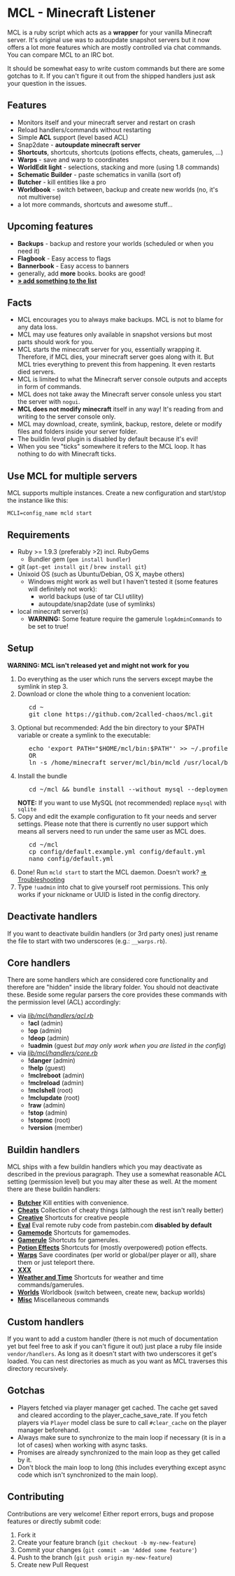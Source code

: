 # MCL - Minecraft Listener

MCL is a ruby script which acts as a **wrapper** for your vanilla Minecraft server. It's original use was to autoupdate snapshot servers but it now offers a lot more features which are mostly controlled via chat commands. You can compare MCL to an IRC bot.

It should be somewhat easy to write custom commands but there are some gotchas to it. If you can't figure it out from
the shipped handlers just ask your question in the issues.



## Features
  * Monitors itself and your minecraft server and restart on crash
  * Reload handlers/commands without restarting
  * Simple **ACL** support (level based ACL)
  * Snap2date - **autoupdate minecraft server**
  * **Shortcuts**, shortcuts, shortcuts (potions effects, cheats, gamerules, ...)
  * **Warps** - save and warp to coordinates
  * **WorldEdit light** - selections, stacking and more (using 1.8 commands)
  * **Schematic Builder** - paste schematics in vanilla (sort of)
  * **Butcher** - kill entities like a pro
  * **Worldbook** - switch between, backup and create new worlds (no, it's not multiverse)
  * a lot more commands, shortcuts and awesome stuff...



## Upcoming features
  * **Backups** - backup and restore your worlds (scheduled or when you need it)
  * **Flagbook** - Easy access to flags
  * **Bannerbook** - Easy access to banners
  * generally, add **more** books. books are good!
  * [**» add something to the list**](https://github.com/2called-chaos/mcl/issues/new)



## Facts
  * MCL encourages you to always make backups. MCL is not to blame for any data loss.
  * MCL may use features only available in snapshot versions but most parts should work for you.
  * MCL starts the minecraft server for you, essentially wrapping it. Therefore, if MCL dies, your minecraft server
    goes along with it. But MCL tries everything to prevent this from happening. It even restarts died servers.
  * MCL is limited to what the Minecraft server console outputs and accepts in form of commands.
  * MCL does not take away the Minecraft server console unless you start the server with `nogui`.
  * **MCL does not modify minecraft** itself in any way! It's reading from and writing to the server console only.
  * MCL may download, create, symlink, backup, restore, delete or modify files and folders inside your server folder.
  * The buildin _!eval_ plugin is disabled by default because it's evil!
  * When you see "ticks" somewhere it refers to the MCL loop. It has nothing to do with Minecraft ticks.


## Use MCL for multiple servers
MCL supports multiple instances. Create a new configuration and start/stop the instance like this:
```
MCLI=config_name mcld start
```

## Requirements
  * Ruby >= 1.9.3 (preferably >2) incl. RubyGems
    * Bundler gem (`gem install bundler`)
  * git (`apt-get install git` / `brew install git`)
  * Unixoid OS (such as Ubuntu/Debian, OS X, maybe others)
    * Windows might work as well but I haven't tested it (some features will definitely not work):
      * world backups (use of tar CLI utility)
      * autoupdate/snap2date (use of symlinks)
  * local minecraft server(s)
    * **WARNING:** Some feature require the gamerule `logAdminCommands` to be set to true!


## Setup
  **WARNING: MCL isn't released yet and might not work for you**

  1. Do everything as the user which runs the servers except maybe the symlink in step 3.
  2. Download or clone the whole thing to a convenient location:
      <pre>
        cd ~
        git clone https://github.com/2called-chaos/mcl.git</pre>
  3. Optional but recommended: Add the bin directory to your $PATH variable or create a symlink to the executable:
      <pre>
        echo 'export PATH="$HOME/mcl/bin:$PATH"' >> ~/.profile && source ~/.profile
        OR
        ln -s /home/minecraft_server/mcl/bin/mcld /usr/local/bin/mcld</pre>
  4. Install the bundle
      <pre>
        cd ~/mcl && bundle install --without mysql --deployment</pre>
     **NOTE:** If you want to use MySQL (not recommended) replace `mysql` with `sqlite`
  5. Copy and edit the example configuration to fit your needs and server settings.
     Please note that there is currently no user support which means all servers need to run under the same user as MCL does.
      <pre>
        cd ~/mcl
        cp config/default.example.yml config/default.yml
        nano config/default.yml</pre>
  6. Done! Run `mcld start` to start the MCL daemon. Doesn't work? [=> Troubleshooting](https://github.com/2called-chaos/mcl/wiki/Troubleshooting)
  7. Type `!uadmin` into chat to give yourself root permissions. This only works if your nickname or UUID is listed in the config directory.



## Deactivate handlers
If you want to deactivate buildin handlers (or 3rd party ones) just rename the file to start with two underscores (e.g.: `__warps.rb`).

## Core handlers
There are some handlers which are considered core functionality and therefore are "hidden" inside the library folder. You should not deactivate these.
Beside some regular parsers the core provides these commands with the permission level (ACL) accordingly:
  * via [_lib/mcl/handlers/acl.rb_](https://github.com/2called-chaos/mcl/blob/master/lib/mcl/handlers/acl.rb)
    * **!acl** (admin)
    * **!op** (admin)
    * **!deop** (admin)
    * **!uadmin** (guest _but may only work when you are listed in the config_)
  * via [_lib/mcl/handlers/core.rb_](https://github.com/2called-chaos/mcl/blob/master/lib/mcl/handlers/core.rb)
    * **!danger** (admin)
    * **!help** (guest)
    * **!mclreboot** (admin)
    * **!mclreload** (admin)
    * **!mclshell** (root)
    * **!mclupdate** (root)
    * **!raw** (admin)
    * **!stop** (admin)
    * **!stopmc** (root)
    * **!version** (member)

## Buildin handlers
MCL ships with a few buildin handlers which you may deactivate as described in the previous paragraph. They use a somewhat reasonable ACL setting
(permission level) but you may alter these as well. At the moment there are these buildin handlers:

  * **[Butcher](https://github.com/2called-chaos/mcl/blob/master/vendor/handlers/_buildin/butcher.rb)** Kill entities with convenience.
  * **[Cheats](https://github.com/2called-chaos/mcl/blob/master/vendor/handlers/_buildin/cheats.rb)** Collection of cheaty things (although the rest isn't really better)
  * **[Creative](https://github.com/2called-chaos/mcl/blob/master/vendor/handlers/_buildin/creative.rb)** Shortcuts for creative people
  * **[Eval](https://github.com/2called-chaos/mcl/blob/master/vendor/handlers/_buildin/__eval.rb)** Eval remote ruby code from pastebin.com **disabled by default**
  * **[Gamemode](https://github.com/2called-chaos/mcl/blob/master/vendor/handlers/_buildin/gamemode.rb)** Shortcuts for gamemodes.
  * **[Gamerule](https://github.com/2called-chaos/mcl/blob/master/vendor/handlers/_buildin/gamerule.rb)** Shortcuts for gamerules.
  * **[Potion Effects](https://github.com/2called-chaos/mcl/blob/master/vendor/handlers/_buildin/potion_effects.rb)** Shortcuts for (mostly overpowered) potion effects.
  * **[Warps](https://github.com/2called-chaos/mcl/blob/master/vendor/handlers/_buildin/warps.rb)** Save coordinates (per world or global/per player or all), share them or just teleport there.
  * **[XXX](https://github.com/2called-chaos/mcl/blob/master/vendor/handlers/_buildin/XXX.rb)**
  * **[Weather and Time](https://github.com/2called-chaos/mcl/blob/master/vendor/handlers/_buildin/weather_and_time.rb)** Shortcuts for weather and time commands/gamerules.
  * **[Worlds](https://github.com/2called-chaos/mcl/blob/master/vendor/handlers/_buildin/worlds.rb)** Worldbook (switch between, create new, backup worlds)
  * **[Misc](https://github.com/2called-chaos/mcl/blob/master/vendor/handlers/_buildin/misc.rb)** Miscellaneous commands

## Custom handlers
If you want to add a custom handler (there is not much of documentation yet but feel free to ask if you can't figure it out) just place a ruby file inside `vendor/handlers`. As long as it doesn't start with two underscores it get's loaded. You can nest directories as much as you want as MCL traverses this directory recursively.



## Gotchas
  * Players fetched via player manager get cached. The cache get saved and cleared according to the player_cache_save_rate.
    If you fetch players via `Player` model class be sure to call `#clear_cache` on the player manager beforehand.
  * Always make sure to synchronize to the main loop if necessary (it is in a lot of cases) when working with async tasks.
  * Promises are already synchronized to the main loop as they get called by it.
  * Don't block the main loop to long (this includes everything except async code which isn't synchronized to the main loop).



## Contributing
  Contributions are very welcome! Either report errors, bugs and propose features or directly submit code:

  1. Fork it
  2. Create your feature branch (`git checkout -b my-new-feature`)
  3. Commit your changes (`git commit -am 'Added some feature'`)
  4. Push to the branch (`git push origin my-new-feature`)
  5. Create new Pull Request
